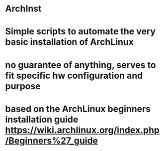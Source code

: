# ArchInst
# Simple scripts to automate the very basic installation of ArchLinux
# no guarantee of anything, serves to fit specific hw configuration and purpose
# based on the ArchLinux beginners installation guide https://wiki.archlinux.org/index.php/Beginners%27_guide
